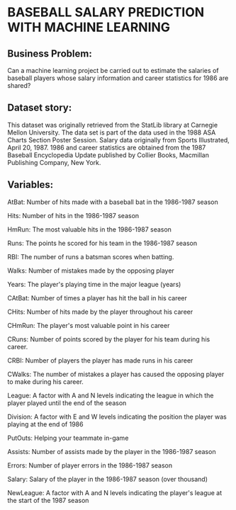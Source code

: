 # BASEBALL SALARY PREDICTION WITH MACHINE LEARNING


## Business Problem:
Can a machine learning project be carried out to estimate the salaries of baseball players whose salary information and career statistics for 1986 are shared?

## Dataset story:
This dataset was originally retrieved from the StatLib library at Carnegie Mellon University. The data set is part of the data used in the 1988 ASA Charts Section Poster Session. Salary data originally from Sports Illustrated, April 20, 1987. 1986 and career statistics are obtained from the 1987 Baseball Encyclopedia Update published by Collier Books, Macmillan Publishing Company, New York.

## Variables:
AtBat: Number of hits made with a baseball bat in the 1986-1987 season

Hits: Number of hits in the 1986-1987 season

HmRun: The most valuable hits in the 1986-1987 season

Runs: The points he scored for his team in the 1986-1987 season

RBI: The number of runs a batsman scores when batting.

Walks: Number of mistakes made by the opposing player

Years: The player's playing time in the major league (years)

CAtBat: Number of times a player has hit the ball in his career

CHits: Number of hits made by the player throughout his career

CHmRun: The player's most valuable point in his career

CRuns: Number of points scored by the player for his team during his career.

CRBI: Number of players the player has made runs in his career

CWalks: The number of mistakes a player has caused the opposing player to make during his career.

League: A factor with A and N levels indicating the league in which the player played until the end of the season

Division: A factor with E and W levels indicating the position the player was playing at the end of 1986

PutOuts: Helping your teammate in-game

Assists: Number of assists made by the player in the 1986-1987 season

Errors: Number of player errors in the 1986-1987 season

Salary: Salary of the player in the 1986-1987 season (over thousand)

NewLeague: A factor with A and N levels indicating the player's league at the start of the 1987 season
